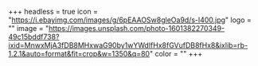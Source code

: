 +++
headless = true
icon = "https://i.ebayimg.com/images/g/6pEAAOSw8gleOa9d/s-l400.jpg"
logo = ""
image = "https://images.unsplash.com/photo-1601382270349-49c15bddf738?ixid=MnwxMjA3fDB8MHxwaG90by1wYWdlfHx8fGVufDB8fHx8&ixlib=rb-1.2.1&auto=format&fit=crop&w=1350&q=80"
color = ""
+++
